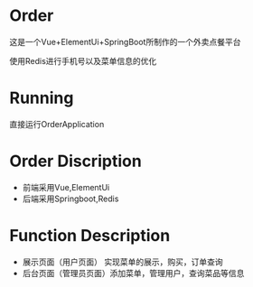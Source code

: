 # Order
这是一个Vue+ElementUi+SpringBoot所制作的一个外卖点餐平台

使用Redis进行手机号以及菜单信息的优化

# Running

直接运行OrderApplication

# Order Discription

- 前端采用Vue,ElementUi
- 后端采用Springboot,Redis

# Function Description

- 展示页面（用户页面） 实现菜单的展示，购买，订单查询
- 后台页面（管理员页面）添加菜单，管理用户，查询菜品等信息
